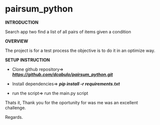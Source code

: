 # pairsum_python

**INTRODUCTION**

Search app two find a list of all pairs of items given a condition

**OVERVIEW**

The project is for a test process the objective is to do it in an optimize way. 

**SETUP INSTRUCTION**

* Clone github repository=> ***https://github.com/dcabulo/pairsum_python.git***

* Install dependencies=> ***pip install -r requirements.txt***

* run the script=> run the main.py script

Thats it, Thank you for the oportunity for was me was an excellent challenge.

Regards.
